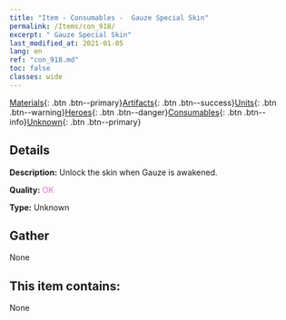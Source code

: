 ```yaml
---
title: "Item - Consumables -  Gauze Special Skin"
permalink: /Items/con_918/
excerpt: " Gauze Special Skin"
last_modified_at: 2021-01-05
lang: en
ref: "con_918.md"
toc: false
classes: wide
---
```

 [Materials](/Items/){: .btn .btn--primary}[Artifacts](/Items/Artifacts/){: .btn .btn--success}[Units](/Items/Units/){: .btn .btn--warning}[Heroes](/Items/Heroes/){: .btn .btn--danger}[Consumables](/Items/Consumables/){: .btn .btn--info}[Unknown](/Items/Unknown/){: .btn .btn--primary}

## Details
 **Description:** Unlock the skin when Gauze is awakened.

 **Quality:** <span style="color: #DA70D6">OK</span>

 **Type:** Unknown

## Gather

  None

## This item contains:

  None

